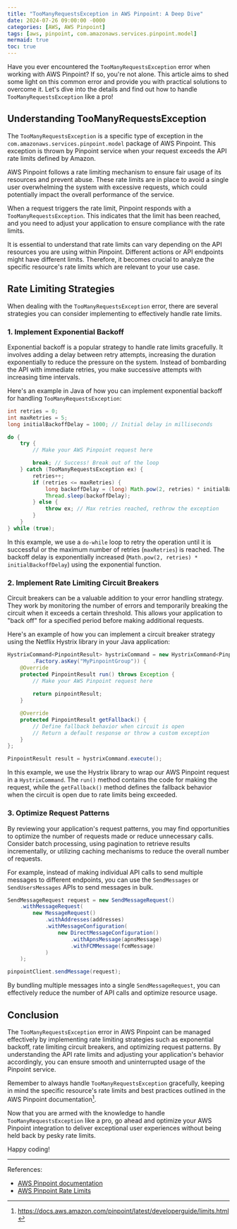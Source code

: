 ```yaml
---
title: "TooManyRequestsException in AWS Pinpoint: A Deep Dive"
date: 2024-07-26 09:00:00 -0000
categories: [AWS, AWS Pinpoint]
tags: [aws, pinpoint, com.amazonaws.services.pinpoint.model]
mermaid: true
toc: true
---
```



Have you ever encountered the `TooManyRequestsException` error when working with AWS Pinpoint? If so, you're not alone. This article aims to shed some light on this common error and provide you with practical solutions to overcome it. Let's dive into the details and find out how to handle `TooManyRequestsException` like a pro!

## Understanding TooManyRequestsException

The `TooManyRequestsException` is a specific type of exception in the `com.amazonaws.services.pinpoint.model` package of AWS Pinpoint. This exception is thrown by Pinpoint service when your request exceeds the API rate limits defined by Amazon.

AWS Pinpoint follows a rate limiting mechanism to ensure fair usage of its resources and prevent abuse. These rate limits are in place to avoid a single user overwhelming the system with excessive requests, which could potentially impact the overall performance of the service.

When a request triggers the rate limit, Pinpoint responds with a `TooManyRequestsException`. This indicates that the limit has been reached, and you need to adjust your application to ensure compliance with the rate limits.

It is essential to understand that rate limits can vary depending on the API resources you are using within Pinpoint. Different actions or API endpoints might have different limits. Therefore, it becomes crucial to analyze the specific resource's rate limits which are relevant to your use case.

## Rate Limiting Strategies

When dealing with the `TooManyRequestsException` error, there are several strategies you can consider implementing to effectively handle rate limits.

### 1. Implement Exponential Backoff

Exponential backoff is a popular strategy to handle rate limits gracefully. It involves adding a delay between retry attempts, increasing the duration exponentially to reduce the pressure on the system. Instead of bombarding the API with immediate retries, you make successive attempts with increasing time intervals.

Here's an example in Java of how you can implement exponential backoff for handling `TooManyRequestsException`:

```java
int retries = 0;
int maxRetries = 5;
long initialBackoffDelay = 1000; // Initial delay in milliseconds

do {
    try {
        // Make your AWS Pinpoint request here

        break; // Success! Break out of the loop
    } catch (TooManyRequestsException ex) {
        retries++;
        if (retries <= maxRetries) {
            long backoffDelay = (long) Math.pow(2, retries) * initialBackoffDelay;
            Thread.sleep(backoffDelay);
        } else {
            throw ex; // Max retries reached, rethrow the exception
        }
    }
} while (true);
```

In this example, we use a `do-while` loop to retry the operation until it is successful or the maximum number of retries (`maxRetries`) is reached. The backoff delay is exponentially increased (`Math.pow(2, retries) * initialBackoffDelay`) using the exponential function.

### 2. Implement Rate Limiting Circuit Breakers

Circuit breakers can be a valuable addition to your error handling strategy. They work by monitoring the number of errors and temporarily breaking the circuit when it exceeds a certain threshold. This allows your application to "back off" for a specified period before making additional requests.

Here's an example of how you can implement a circuit breaker strategy using the Netflix Hystrix library in your Java application:

```java
HystrixCommand<PinpointResult> hystrixCommand = new HystrixCommand<PinpointResult>(HystrixCommandGroupKey
        .Factory.asKey("MyPinpointGroup")) {
    @Override
    protected PinpointResult run() throws Exception {
        // Make your AWS Pinpoint request here
        
        return pinpointResult;
    }

    @Override
    protected PinpointResult getFallback() {
        // Define fallback behavior when circuit is open
        // Return a default response or throw a custom exception
    }
};

PinpointResult result = hystrixCommand.execute();
```

In this example, we use the Hystrix library to wrap our AWS Pinpoint request in a `HystrixCommand`. The `run()` method contains the code for making the request, while the `getFallback()` method defines the fallback behavior when the circuit is open due to rate limits being exceeded.

### 3. Optimize Request Patterns

By reviewing your application's request patterns, you may find opportunities to optimize the number of requests made or reduce unnecessary calls. Consider batch processing, using pagination to retrieve results incrementally, or utilizing caching mechanisms to reduce the overall number of requests.

For example, instead of making individual API calls to send multiple messages to different endpoints, you can use the `SendMessages` or `SendUsersMessages` APIs to send messages in bulk.

```java
SendMessageRequest request = new SendMessageRequest()
    .withMessageRequest(
        new MessageRequest()
            .withAddresses(addresses)
            .withMessageConfiguration(
                new DirectMessageConfiguration()
                    .withApnsMessage(apnsMessage)
                    .withFCMMessage(fcmMessage)
            )
    );

pinpointClient.sendMessage(request);
```

By bundling multiple messages into a single `SendMessageRequest`, you can effectively reduce the number of API calls and optimize resource usage.

## Conclusion

The `TooManyRequestsException` error in AWS Pinpoint can be managed effectively by implementing rate limiting strategies such as exponential backoff, rate limiting circuit breakers, and optimizing request patterns. By understanding the API rate limits and adjusting your application's behavior accordingly, you can ensure smooth and uninterrupted usage of the Pinpoint service.

Remember to always handle `TooManyRequestsException` gracefully, keeping in mind the specific resource's rate limits and best practices outlined in the AWS Pinpoint documentation[^1].

Now that you are armed with the knowledge to handle `TooManyRequestsException` like a pro, go ahead and optimize your AWS Pinpoint integration to deliver exceptional user experiences without being held back by pesky rate limits.

Happy coding!

---

References:
- [AWS Pinpoint documentation](https://docs.aws.amazon.com/pinpoint/)
- [AWS Pinpoint Rate Limits](https://docs.aws.amazon.com/pinpoint/latest/developerguide/limits.html)

[^1]: https://docs.aws.amazon.com/pinpoint/latest/developerguide/limits.html